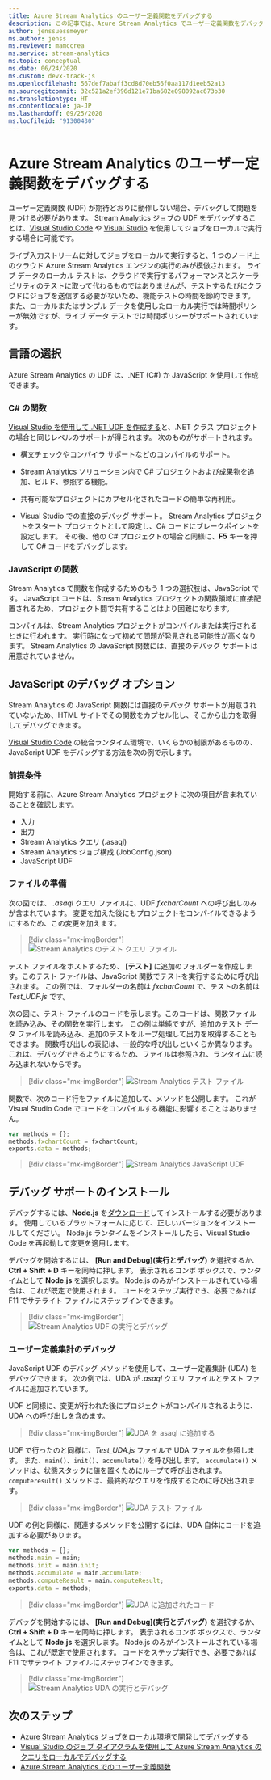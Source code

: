 ```yaml
---
title: Azure Stream Analytics のユーザー定義関数をデバッグする
description: この記事では、Azure Stream Analytics でユーザー定義関数をデバッグする方法について説明します。
author: jenssuessmeyer
ms.author: jenss
ms.reviewer: mamccrea
ms.service: stream-analytics
ms.topic: conceptual
ms.date: 06/24/2020
ms.custom: devx-track-js
ms.openlocfilehash: 567def7abaff3cd8d70eb56f0aa117d1eeb52a13
ms.sourcegitcommit: 32c521a2ef396d121e71ba682e098092ac673b30
ms.translationtype: HT
ms.contentlocale: ja-JP
ms.lasthandoff: 09/25/2020
ms.locfileid: "91300430"
---
```

# <a name="debug-user-defined-functions-in-azure-stream-analytics"></a>Azure Stream Analytics のユーザー定義関数をデバッグする 

ユーザー定義関数 (UDF) が期待どおりに動作しない場合、デバッグして問題を見つける必要があります。 Stream Analytics ジョブの UDF をデバッグすることは、[Visual Studio Code](visual-studio-code-local-run-live-input.md) や [Visual Studio](stream-analytics-vs-tools-local-run.md) を使用してジョブをローカルで実行する場合に可能です。

ライブ入力ストリームに対してジョブをローカルで実行すると、1 つのノード上のクラウド Azure Stream Analytics エンジンの実行のみが模倣されます。 ライブ データのローカル テストは、クラウドで実行するパフォーマンスとスケーラビリティのテストに取って代わるものではありませんが、テストするたびにクラウドにジョブを送信する必要がないため、機能テストの時間を節約できます。 また、ローカルまたはサンプル データを使用したローカル実行では時間ポリシーが無効ですが、ライブ データ テストでは時間ポリシーがサポートされています。

## <a name="pick-your-language"></a>言語の選択

Azure Stream Analytics の UDF は、.NET (C#) か JavaScript を使用して作成できます。 

### <a name="functions-in-c"></a>C# の関数 

[Visual Studio を使用して .NET UDF を作成する](stream-analytics-edge-csharp-udf-methods.md)と、.NET クラス プロジェクトの場合と同じレベルのサポートが得られます。 次のものがサポートされます。

* 構文チェックやコンパイラ サポートなどのコンパイルのサポート。

* Stream Analytics ソリューション内で C# プロジェクトおよび成果物を追加、ビルド、参照する機能。 

* 共有可能なプロジェクトにカプセル化されたコードの簡単な再利用。 

* Visual Studio での直接のデバッグ サポート。 Stream Analytics プロジェクトをスタート プロジェクトとして設定し、C# コードにブレークポイントを設定します。 その後、他の C# プロジェクトの場合と同様に、**F5** キーを押して C# コードをデバッグします。 

### <a name="functions-in-javascript"></a>JavaScript の関数

Stream Analytics で関数を作成するためのもう 1 つの選択肢は、JavaScript です。 JavaScript コードは、Stream Analytics プロジェクトの関数領域に直接配置されるため、プロジェクト間で共有することはより困難になります。

コンパイルは、Stream Analytics プロジェクトがコンパイルまたは実行されるときに行われます。 実行時になって初めて問題が発見される可能性が高くなります。 Stream Analytics の JavaScript 関数には、直接のデバッグ サポートは用意されていません。

## <a name="debug-options-for-javascript"></a>JavaScript のデバッグ オプション

Stream Analytics の JavaScript 関数には直接のデバッグ サポートが用意されていないため、HTML サイトでその関数をカプセル化し、そこから出力を取得してデバッグできます。

[Visual Studio Code](quick-create-visual-studio-code.md) の統合ランタイム環境で、いくらかの制限があるものの、JavaScript UDF をデバッグする方法を次の例で示します。

### <a name="prerequisites"></a>前提条件

開始する前に、Azure Stream Analytics プロジェクトに次の項目が含まれていることを確認します。

* 入力 
* 出力 
* Stream Analytics クエリ (.asaql) 
* Stream Analytics ジョブ構成 (JobConfig.json)
* JavaScript UDF

### <a name="prepare-files"></a>ファイルの準備

次の図では、 *.asaql* クエリ ファイルに、UDF *fxcharCount* への呼び出しのみが含まれています。 変更を加えた後にもプロジェクトをコンパイルできるようにするため、この変更を加えます。

> [!div class="mx-imgBorder"]
> ![Stream Analytics のテスト クエリ ファイル](./media/debug-user-defined-functions/asaql-file.png)

テスト ファイルをホストするため、 **[テスト]** に追加のフォルダーを作成します。このテスト ファイルは、JavaScript 関数でテストを実行するために呼び出されます。 この例では、フォルダーの名前は *fxcharCount* で、テストの名前は *Test_UDF.js* です。 

次の図に、テスト ファイルのコードを示します。このコードは、関数ファイルを読み込み、その関数を実行します。 この例は単純ですが、追加のテスト データ ファイルを読み込み、追加のテストをループ処理して出力を取得することもできます。 関数呼び出しの表記は、一般的な呼び出しといくらか異なります。これは、デバッグできるようにするため、ファイルは参照され、ランタイムに読み込まれないからです。 

> [!div class="mx-imgBorder"]
> ![Stream Analytics テスト ファイル](./media/debug-user-defined-functions/test-file.png)

関数で、次のコード行をファイルに追加して、メソッドを公開します。 これが Visual Studio Code でコードをコンパイルする機能に影響することはありません。

```javascript
var methods = {};
methods.fxchartCount = fxchartCount;
exports.data = methods;
``` 

> [!div class="mx-imgBorder"]
> ![Stream Analytics JavaScript UDF](./media/debug-user-defined-functions/udf-file.png)
  
## <a name="install-debug-support"></a>デバッグ サポートのインストール

デバッグするには、**Node.js** を[ダウンロード](https://nodejs.org/en/download/)してインストールする必要があります。 使用しているプラットフォームに応じて、正しいバージョンをインストールしてください。 Node.js ランタイムをインストールしたら、Visual Studio Code を再起動して変更を適用します。 

デバッグを開始するには、 **[Run and Debug]\(実行とデバッグ\)** を選択するか、**Ctrl + Shift + D** キーを同時に押します。 表示されるコンボ ボックスで、ランタイムとして **Node.js** を選択します。 Node.js のみがインストールされている場合は、これが既定で使用されます。 コードをステップ実行でき、必要であれば F11 でサテライト ファイルにステップインできます。 

> [!div class="mx-imgBorder"]
> ![Stream Analytics UDF の実行とデバッグ](./media/debug-user-defined-functions/run-debug-udf.png)

### <a name="debug-user-defined-aggregates"></a>ユーザー定義集計のデバッグ 

JavaScript UDF のデバッグ メソッドを使用して、ユーザー定義集計 (UDA) をデバッグできます。 次の例では、UDA が *.asaql* クエリ ファイルとテスト ファイルに追加されています。

UDF と同様に、変更が行われた後にプロジェクトがコンパイルされるように、UDA への呼び出しを含めます。 

> [!div class="mx-imgBorder"]
> ![UDA を asaql に追加する](./media/debug-user-defined-functions/asaql-uda.png)

UDF で行ったのと同様に、*Test_UDA.js* ファイルで UDA ファイルを参照します。 また、`main()`、`init()`、`accumulate()` を呼び出します。 `accumulate()` メソッドは、状態スタックに値を置くためにループで呼び出されます。 `computeresult()` メソッドは、最終的なクエリを作成するために呼び出されます。 

> [!div class="mx-imgBorder"]
> ![UDA テスト ファイル](./media/debug-user-defined-functions/uda-test.png)

UDF の例と同様に、関連するメソッドを公開するには、UDA 自体にコードを追加する必要があります。

```javascript
var methods = {};
methods.main = main;
methods.init = main.init;
methods.accumulate = main.accumulate;
methods.computeResult = main.computeResult;
exports.data = methods;
``` 

> [!div class="mx-imgBorder"]
> ![UDA に追加されたコード](./media/debug-user-defined-functions/uda-expose-methods.png)

デバッグを開始するには、 **[Run and Debug]\(実行とデバッグ\)** を選択するか、**Ctrl + Shift + D** キーを同時に押します。 表示されるコンボ ボックスで、ランタイムとして **Node.js** を選択します。 Node.js のみがインストールされている場合は、これが既定で使用されます。 コードをステップ実行でき、必要であれば F11 でサテライト ファイルにステップインできます。

> [!div class="mx-imgBorder"]
> ![Stream Analytics UDA の実行とデバッグ](./media/debug-user-defined-functions/run-debug-uda.png)


## <a name="next-steps"></a>次のステップ

* [Azure Stream Analytics ジョブをローカル環境で開発してデバッグする](develop-locally.md)
* [Visual Studio のジョブ ダイアグラムを使用して Azure Stream Analytics のクエリをローカルでデバッグする](debug-locally-using-job-diagram.md)
* [Azure Stream Analytics でのユーザー定義関数](functions-overview.md)
 
